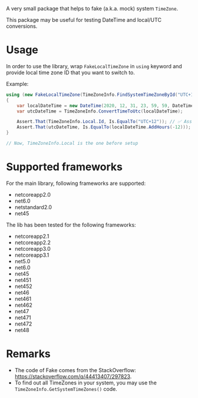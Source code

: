 A very small package that helps to fake (a.k.a. mock) system `TimeZone`.

This package may be useful for testing DateTime and local/UTC conversions.

Usage
=

In order to use the library, wrap `FakeLocalTimeZone` in `using` keyword and provide local time zone ID that you want to switch to.

Example:

```csharp
using (new FakeLocalTimeZone(TimeZoneInfo.FindSystemTimeZoneById("UTC+12")))
{
    var localDateTime = new DateTime(2020, 12, 31, 23, 59, 59, DateTimeKind.Local);
    var utcDateTime = TimeZoneInfo.ConvertTimeToUtc(localDateTime);

    Assert.That(TimeZoneInfo.Local.Id, Is.EqualTo("UTC+12")); // ✅ Assertion passes
    Assert.That(utcDateTime, Is.EqualTo(localDateTime.AddHours(-12))); // ✅ Assertion passes
}

// Now, TimeZoneInfo.Local is the one before setup
```

Supported frameworks
=

For the main library, following frameworks are supported:

* netcoreapp2.0
* net6.0
* netstandard2.0
* net45

The lib has been tested for the following frameworks:

* netcoreapp2.1
* netcoreapp2.2
* netcoreapp3.0
* netcoreapp3.1
* net5.0
* net6.0
* net45
* net451
* net452
* net46
* net461
* net462
* net47
* net471
* net472
* net48

Remarks
=

* The code of Fake comes from the StackOverflow: https://stackoverflow.com/q/44413407/297823.
* To find out all TimeZones in your system, you may use the `TimeZoneInfo.GetSystemTimeZones()` code.
